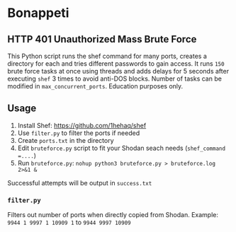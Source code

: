 # Bonappeti
## HTTP 401 Unauthorized Mass Brute Force
This Python script runs the shef command for many ports, creates a directory for each and tries different passwords to gain access. 
It runs `150` brute force tasks at once using threads and adds delays for 5 seconds after executing `shef` 3 times to avoid anti-DOS blocks.
Number of tasks can be modified in `max_concurrent_ports`.
Education purposes only.

## Usage
1. Install Shef: https://github.com/1hehaq/shef
2. Use `filter.py` to filter the ports if needed
3. Create `ports.txt` in the directory
4. Edit `bruteforce.py` script to fit your Shodan seach needs (`shef_command =....`)
5. Run `bruteforce.py`: `nohup python3 bruteforce.py > bruteforce.log 2>&1 &`

Successful attempts will be output in `success.txt`

### `filter.py`
Filters out number of ports when directly copied from Shodan. 
Example: 
`9944
1
9997
1
10909
1` to `9944
9997
10909`
